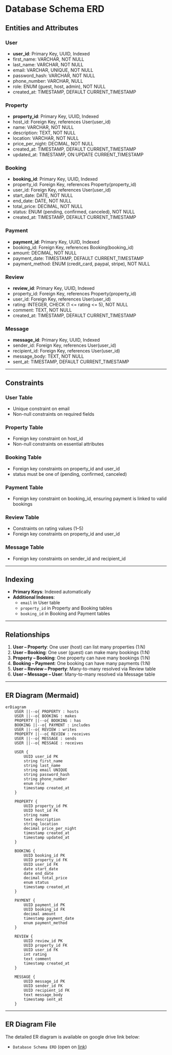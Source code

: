 
# Database Schema ERD

## Entities and Attributes

### User
- **user_id**: Primary Key, UUID, Indexed  
- first_name: VARCHAR, NOT NULL  
- last_name: VARCHAR, NOT NULL  
- email: VARCHAR, UNIQUE, NOT NULL  
- password_hash: VARCHAR, NOT NULL  
- phone_number: VARCHAR, NULL  
- role: ENUM (guest, host, admin), NOT NULL  
- created_at: TIMESTAMP, DEFAULT CURRENT_TIMESTAMP  

### Property
- **property_id**: Primary Key, UUID, Indexed  
- host_id: Foreign Key, references User(user_id)  
- name: VARCHAR, NOT NULL  
- description: TEXT, NOT NULL  
- location: VARCHAR, NOT NULL  
- price_per_night: DECIMAL, NOT NULL  
- created_at: TIMESTAMP, DEFAULT CURRENT_TIMESTAMP  
- updated_at: TIMESTAMP, ON UPDATE CURRENT_TIMESTAMP  

### Booking
- **booking_id**: Primary Key, UUID, Indexed  
- property_id: Foreign Key, references Property(property_id)  
- user_id: Foreign Key, references User(user_id)  
- start_date: DATE, NOT NULL  
- end_date: DATE, NOT NULL  
- total_price: DECIMAL, NOT NULL  
- status: ENUM (pending, confirmed, canceled), NOT NULL  
- created_at: TIMESTAMP, DEFAULT CURRENT_TIMESTAMP  

### Payment
- **payment_id**: Primary Key, UUID, Indexed  
- booking_id: Foreign Key, references Booking(booking_id)  
- amount: DECIMAL, NOT NULL  
- payment_date: TIMESTAMP, DEFAULT CURRENT_TIMESTAMP  
- payment_method: ENUM (credit_card, paypal, stripe), NOT NULL  

### Review
- **review_id**: Primary Key, UUID, Indexed  
- property_id: Foreign Key, references Property(property_id)  
- user_id: Foreign Key, references User(user_id)  
- rating: INTEGER, CHECK (1 <= rating <= 5), NOT NULL  
- comment: TEXT, NOT NULL  
- created_at: TIMESTAMP, DEFAULT CURRENT_TIMESTAMP  

### Message
- **message_id**: Primary Key, UUID, Indexed  
- sender_id: Foreign Key, references User(user_id)  
- recipient_id: Foreign Key, references User(user_id)  
- message_body: TEXT, NOT NULL  
- sent_at: TIMESTAMP, DEFAULT CURRENT_TIMESTAMP  

---

## Constraints
### User Table
- Unique constraint on email  
- Non-null constraints on required fields  

### Property Table
- Foreign key constraint on host_id  
- Non-null constraints on essential attributes  

### Booking Table
- Foreign key constraints on property_id and user_id  
- status must be one of (pending, confirmed, canceled)  

### Payment Table
- Foreign key constraint on booking_id, ensuring payment is linked to valid bookings  

### Review Table
- Constraints on rating values (1–5)  
- Foreign key constraints on property_id and user_id  

### Message Table
- Foreign key constraints on sender_id and recipient_id  

---

## Indexing
- **Primary Keys**: Indexed automatically  
- **Additional Indexes**:  
  - `email` in User table  
  - `property_id` in Property and Booking tables  
  - `booking_id` in Booking and Payment tables  

---

## Relationships
1. **User – Property**: One user (host) can list many properties (1:N)  
2. **User – Booking**: One user (guest) can make many bookings (1:N)  
3. **Property – Booking**: One property can have many bookings (1:N)  
4. **Booking – Payment**: One booking can have many payments (1:N)  
5. **User – Review – Property**: Many-to-many resolved via Review table  
6. **User – Message – User**: Many-to-many resolved via Message table  

---

## ER Diagram (Mermaid)

```mermaid
erDiagram
    USER ||--o{ PROPERTY : hosts
    USER ||--o{ BOOKING : makes
    PROPERTY ||--o{ BOOKING : has
    BOOKING ||--o{ PAYMENT : includes
    USER ||--o{ REVIEW : writes
    PROPERTY ||--o{ REVIEW : receives
    USER ||--o{ MESSAGE : sends
    USER ||--o{ MESSAGE : receives

    USER {
        UUID user_id PK
        string first_name
        string last_name
        string email UNIQUE
        string password_hash
        string phone_number
        enum role
        timestamp created_at
    }

    PROPERTY {
        UUID property_id PK
        UUID host_id FK
        string name
        text description
        string location
        decimal price_per_night
        timestamp created_at
        timestamp updated_at
    }

    BOOKING {
        UUID booking_id PK
        UUID property_id FK
        UUID user_id FK
        date start_date
        date end_date
        decimal total_price
        enum status
        timestamp created_at
    }

    PAYMENT {
        UUID payment_id PK
        UUID booking_id FK
        decimal amount
        timestamp payment_date
        enum payment_method
    }

    REVIEW {
        UUID review_id PK
        UUID property_id FK
        UUID user_id FK
        int rating
        text comment
        timestamp created_at
    }

    MESSAGE {
        UUID message_id PK
        UUID sender_id FK
        UUID recipient_id FK
        text message_body
        timestamp sent_at
    }
```
---

## ER Diagram File
The detailed ER diagram is available on google drive link below:  
- `Database Schema ERD` (open on [link](https://drive.google.com/file/d/1RlfwO7LJKc_1PbDejNjaAkjFHzSI42jP/view?usp=sharing))

